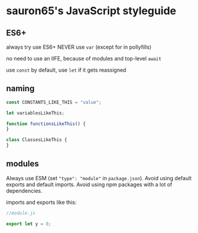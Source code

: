 # sauron65's JavaScript styleguide

## ES6+
always try use ES6+
NEVER use `var` (except for in pollyfills)

no need to use an IIFE, because of modules and top-level `await`

use `const` by default, use `let` if it gets reassigned

## naming

```js
const CONSTANTS_LIKE_THIS = "value";

let variablesLikeThis;

function functionsLikeThis() { 
}

class ClassesLikeThis {
}


```

## modules

Always use ESM (set `"type": "module"` in `package.json`). Avoid using default exports and default imports. Avoid using npm packages with a lot of dependencies.

imports and exports like this:
```js
//module.js

export let y = 8;
```
